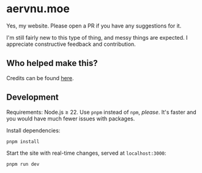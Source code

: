 # aervnu.moe

Yes, my website. Please open a PR if you have any suggestions for it.

I'm still fairly new to this type of thing, and messy things are expected. I appreciate constructive feedback and contribution.

## Who helped make this?

Credits can be found [here](https://aervnu.moe/credits).

## Development

Requirements: Node.js ≥ 22. Use `pnpm` instead of `npm`, _please_. It's faster and you would have much fewer issues with packages.

Install dependencies:

`pnpm install`

Start the site with real-time changes, served at `localhost:3000`:

`pnpm run dev`
